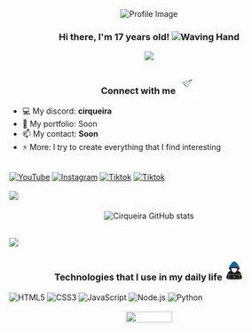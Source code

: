 <div align="center">
  <img src="https://steamuserimages-a.akamaihd.net/ugc/937184972376565107/800E7077A9ACE841BBD6D088674CA9603DC589B3/" width="350" alt="Profile Image">
  <h3 align="center">Hi there, I'm 17 years old! <img src="https://media.giphy.com/media/hvRJCLFzcasrR4ia7z/giphy.gif" width="35" alt="Waving Hand"></h3>
  <img src="https://user-images.githubusercontent.com/73097560/115834477-dbab4500-a447-11eb-908a-139a6edaec5c.gif"><br>
</div>

<h3 align="center">Connect with me <img src="./assets/contact_me.gif" width="35" alt="Contact"></h3>

- 💻 My discord: <strong>cirqueira</strong>
- 👤 My portfolio: Soon
- 📫 My contact: <strong>Soon</strong>
- ⚡ More: I try to create everything that I find interesting

<br>

<div>
  <a href="https://www.youtube.com/@cirqueiradev"><img src="https://img.shields.io/badge/YouTube-FF0000?style=for-the-badge&logo=youtube&logoColor=white" alt="YouTube"></a>
  <a href="https://www.instagram.com/cirqueira.lol/"><img src="https://img.shields.io/badge/Instagram-E4405F?style=for-the-badge&logo=instagram&logoColor=white" alt="Instagram"></a>
  <a href="https://tiktok.com/@cirqueiradev"><img src="https://img.shields.io/badge/TikTok-000000?style=for-the-badge&logo=tiktok&logoColor=white" alt="Tiktok"></a>
  <a href="https://t.me/CirqueiraDev"><img src="https://img.shields.io/badge/Telegram-0078FF?style=for-the-badge&logo=telegram&logoColor=white" alt="Tiktok"></a>
</div>

<br>

<img src="https://user-images.githubusercontent.com/73097560/115834477-dbab4500-a447-11eb-908a-139a6edaec5c.gif">

<div align="center">
  <br>
  <img src="https://github-readme-stats.vercel.app/api?username=CirqueiraDev&show_icons=true&theme=radical" alt="Cirqueira GitHub stats">
</div>

<br>

<img src="https://user-images.githubusercontent.com/73097560/115834477-dbab4500-a447-11eb-908a-139a6edaec5c.gif"><br>

<h3 align="center">Technologies that I use in my daily life <img src="assets/about_me.gif" width="35px" alt="About Me"></h3>

<div align="center" style="display: inline-block">
  <img align="center" alt="HTML5" src="https://img.shields.io/badge/HTML5-E34F26?style=for-the-badge&logo=html5&logoColor=white" />
  <img align="center" alt="CSS3" src="https://img.shields.io/badge/CSS3-1572B6?style=for-the-badge&logo=css3&logoColor=white" />
  <img align="center" alt="JavaScript" src="https://img.shields.io/badge/JavaScript-F7DF1E?style=for-the-badge&logo=javascript&logoColor=black" />
  <img align="center" alt="Node.js" src="https://img.shields.io/badge/Node.js-43853D?style=for-the-badge&logo=node.js&logoColor=white" />
  <img align="center" alt="Python" src="https://img.shields.io/badge/Python-14354C?style=for-the-badge&logo=python&logoColor=white" />
</div>

<div align="center">
  
  <br>
  
  <img width="41%" height="50%px" src="https://github-readme-stats.vercel.app/api/top-langs/?username=CirqueiraDev&layout=compact&hide_border=true&title_color=ff91a4&text_color=ff91a4&bg_color=0d1117" />
</div>
